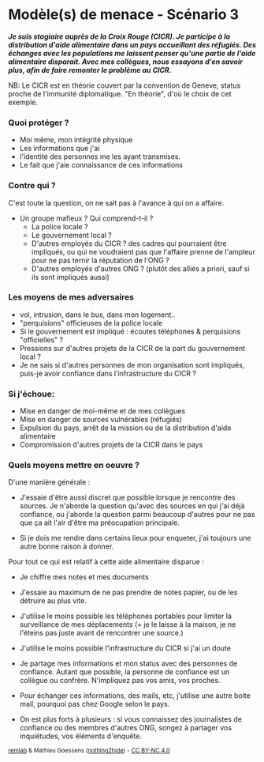 # Modèle(s) de menace - Scénario 3

***Je suis stagiaire auprès de la Croix Rouge (CICR). Je participe à
la distribution d'aide alimentaire dans un pays accueillant des réfugiés.
Des échanges avec les populations me laissent penser qu'une partie de l'aide alimentaire disparait.
Avec mes collègues, nous essayons d'en savoir plus,
afin de faire remonter le problème au CICR.***

NB: Le CICR est en théorie couvert par la convention de Geneve, status proche de l'immunité diplomatique. "En théorie", d'où le choix de cet exemple.

### Quoi protéger ?
- Moi même, mon intégrité physique
- Les informations que j'ai
- l'identité des personnes me les ayant transmises.
- Le fait que j'aie connaissance de ces informations

### Contre qui ?
C'est toute la question, on ne sait pas à l'avance à qui on a affaire.
- Un groupe mafieux ? Qui comprend-t-il ?
   - La police locale ?
   - Le gouvernement local ?
   - D'autres employés du CICR ? des cadres qui pourraient être impliqués, ou qui ne voudraient pas que l'affaire prenne de l'ampleur pour ne pas ternir la réputation de l'ONG ?
   - D'autres employés d'autres ONG ? (plutôt des alliés a priori, sauf si ils sont impliqués aussi)

### Les moyens de mes adversaires
- vol, intrusion, dans le bus, dans mon logement..
- "perquisions" officieuses de la police locale
- Si le gouvernement est impliqué : écoutes téléphones & perquisions "officielles" ?
- Pressions sur d'autres projets de la CICR de la part du gouvernement local ?
- Je ne sais si d'autres personnes de mon organisation sont impliqués, puis-je avoir confiance dans l'infrastructure du CICR ?

### Si j'échoue:
- Mise en danger de moi-même et de mes collègues
- Mise en danger de sources vulnérables (réfugiés)
- Expulsion du pays, arrêt de la mission ou de la distribution d'aide alimentaire
- Compromission d'autres projets de la CICR dans le pays

### Quels moyens mettre en oeuvre ?

D'une manière générale :
- J'essaie d'être aussi discret que possible lorsque je rencontre des sources. Je n'aborde la question qu'avec des sources en qui j'ai déjà confiance, ou j'aborde la question parmi beaucoup d'autres pour ne pas que ça ait l'air d'être ma préocupation principale.

- Si je dois me rendre dans certains lieux pour enqueter, j'ai toujours une autre bonne raison à donner.

Pour tout ce qui est relatif à cette aide alimentaire disparue :
- Je chiffre mes notes et mes documents

- J'essaie au maximum de ne pas prendre de notes papier, ou de les détruire au plus vite.

- J'utilise le moins possible les téléphones portables pour limiter la surveillance de mes déplacements (= je le laisse à la maison, je ne l'éteins pas juste avant de rencontrer une source.)

- J'utilise le moins possible l'infrastructure du CICR si j'ai un doute

- Je partage mes informations et mon status avec des personnes de confiance. Autant que possible, la personne de confiance est un collègue ou confrère. N'impliquez pas vos amis, vos proches.

- Pour échanger ces informations, des mails, etc, j'utilise une autre boite mail, pourquoi pas chez Google selon  le pays.

- On est plus forts à plusieurs : si vous connaissez des journalistes de confiance ou des membres d'autres ONG, songez à partager vos inquiétudes, vos éléments d'enquête.

<p><small><a href="https://r3mlab.github.io">remlab</a> & Mathieu Goessens (<a href="https://nothing2hide.org">nothing2hide</a>) - <a href="https://creativecommons.org/licenses/by-nc/4.0/">CC BY-NC 4.0</a></small></p>
